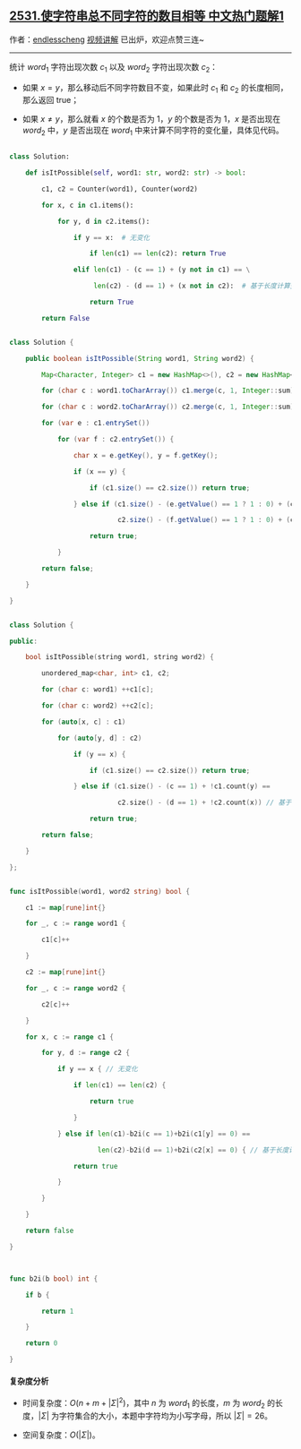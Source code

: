 ## [2531.使字符串总不同字符的数目相等 中文热门题解1](https://leetcode.cn/problems/make-number-of-distinct-characters-equal/solutions/100000/mei-ju-jian-ji-xie-fa-by-endlesscheng-tjpp)

作者：[endlesscheng](https://leetcode.cn/u/endlesscheng)
[视频讲解](https://www.bilibili.com/video/BV1KG4y1j73o/?t=8m51s) 已出炉，欢迎点赞三连~

---

统计 $\textit{word}_1$ 字符出现次数 $c_1$ 以及 $\textit{word}_2$ 字符出现次数 $c_2$：

- 如果 $x=y$，那么移动后不同字符数目不变，如果此时 $c_1$ 和 $c_2$ 的长度相同，那么返回 true；
- 如果 $x\ne y$，那么就看 $x$ 的个数是否为 $1$，$y$ 的个数是否为 $1$，$x$ 是否出现在 $\textit{word}_2$ 中，$y$ 是否出现在 $\textit{word}_1$ 中来计算不同字符的变化量，具体见代码。

```py [sol1-Python3]
class Solution:
    def isItPossible(self, word1: str, word2: str) -> bool:
        c1, c2 = Counter(word1), Counter(word2)
        for x, c in c1.items():
            for y, d in c2.items():
                if y == x:  # 无变化
                    if len(c1) == len(c2): return True
                elif len(c1) - (c == 1) + (y not in c1) == \
                     len(c2) - (d == 1) + (x not in c2):  # 基于长度计算变化量
                    return True
        return False
```

```java [sol1-Java]
class Solution {
    public boolean isItPossible(String word1, String word2) {
        Map<Character, Integer> c1 = new HashMap<>(), c2 = new HashMap<>();
        for (char c : word1.toCharArray()) c1.merge(c, 1, Integer::sum);
        for (char c : word2.toCharArray()) c2.merge(c, 1, Integer::sum);
        for (var e : c1.entrySet())
            for (var f : c2.entrySet()) {
                char x = e.getKey(), y = f.getKey();
                if (x == y) {
                    if (c1.size() == c2.size()) return true;
                } else if (c1.size() - (e.getValue() == 1 ? 1 : 0) + (c1.containsKey(y) ? 0 : 1) ==
                           c2.size() - (f.getValue() == 1 ? 1 : 0) + (c2.containsKey(x) ? 0 : 1)) // 基于长度计算变化量
                    return true;
            }
        return false;
    }
}
```

```cpp [sol1-C++]
class Solution {
public:
    bool isItPossible(string word1, string word2) {
        unordered_map<char, int> c1, c2;
        for (char c: word1) ++c1[c];
        for (char c: word2) ++c2[c];
        for (auto[x, c] : c1)
            for (auto[y, d] : c2)
                if (y == x) {
                    if (c1.size() == c2.size()) return true;
                } else if (c1.size() - (c == 1) + !c1.count(y) ==
                           c2.size() - (d == 1) + !c2.count(x)) // 基于长度计算变化量
                    return true;
        return false;
    }
};
```

```go [sol1-Go]
func isItPossible(word1, word2 string) bool {
	c1 := map[rune]int{}
	for _, c := range word1 {
		c1[c]++
	}
	c2 := map[rune]int{}
	for _, c := range word2 {
		c2[c]++
	}
	for x, c := range c1 {
		for y, d := range c2 {
			if y == x { // 无变化
				if len(c1) == len(c2) {
					return true
				}
			} else if len(c1)-b2i(c == 1)+b2i(c1[y] == 0) ==
				      len(c2)-b2i(d == 1)+b2i(c2[x] == 0) { // 基于长度计算变化量
				return true
			}
		}
	}
	return false
}

func b2i(b bool) int {
	if b {
		return 1
	}
	return 0
}
```

#### 复杂度分析

- 时间复杂度：$O(n+m+|\Sigma|^2)$，其中 $n$ 为 $\textit{word}_1$ 的长度，$m$ 为 $\textit{word}_2$ 的长度，$|\Sigma|$ 为字符集合的大小，本题中字符均为小写字母，所以 $|\Sigma|=26$。
- 空间复杂度：$O(|\Sigma|)$。
